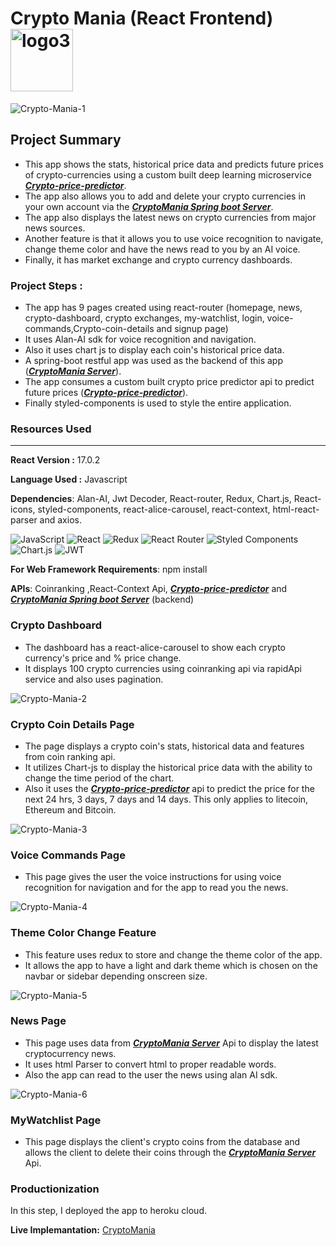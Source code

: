 # Crypto Mania (React Frontend)<img src="https://i.ibb.co/SrfdFSz/logo3.png" alt="logo3" border="0" align="center" width="100">
<img src="https://i.ibb.co/y4rKph5/Crypto-Mania-1.png" alt="Crypto-Mania-1" border="0">

## Project Summary 

* This app shows the stats, historical price data and predicts future prices of crypto-currencies using a custom built  deep learning microservice [***Crypto-price-predictor***](https://github.com/mk870/Crypto_Deep_Learning_Api).
* The app also allows you to add and delete your crypto currencies in your own account via the [***CryptoMania Spring boot Server***](https://github.com/mk870/crypto-mania-api). 
* The app also displays the latest news on crypto currencies from major news sources.
* Another feature is that it allows you to use voice recognition to navigate, change theme color and have the news read to you by an AI voice.
* Finally, it has market exchange and crypto currency dashboards.  
### Project Steps :  
* The app has 9 pages created using react-router (homepage, news, crypto-dashboard, crypto exchanges, my-watchlist, login, voice-commands,Crypto-coin-details and signup page)
* It uses Alan-AI sdk for voice recognition and navigation.
* Also it uses chart js to display each coin's historical price data.
* A spring-boot restful app was used as the backend of this app ([***CryptoMania Server***](https://github.com/mk870/crypto-mania-api)).
* The app consumes a custom built crypto price predictor api to predict future prices ([***Crypto-price-predictor***](https://github.com/mk870/Crypto_Deep_Learning_Api)).
* Finally styled-components is used to style the entire application.

### **Resources Used**
***
**React Version :** 17.0.2  

**Language Used :** Javascript

**Dependencies**: Alan-AI, Jwt Decoder, React-router, Redux, Chart.js, React-icons, styled-components, react-alice-carousel, react-context, html-react-parser and axios.  

![JavaScript](https://img.shields.io/badge/javascript-%23323330.svg?style=flat&logo=javascript&logoColor=%23F7DF1E) ![React](https://img.shields.io/badge/react-%2320232a.svg?style=flat&logo=react&logoColor=%2361DAFB) 	![Redux](https://img.shields.io/badge/redux-%23593d88.svg?style=flat&logo=redux&logoColor=white)	![React Router](https://img.shields.io/badge/React_Router-CA4245?style=flat&logo=react-router&logoColor=white) ![Styled Components](https://img.shields.io/badge/styled--components-DB7093?style=flat&logo=styled-components&logoColor=white) ![Chart.js](https://img.shields.io/badge/chart.js-F5788D.svg?style=flat&logo=chart.js&logoColor=white) ![JWT](https://img.shields.io/badge/JWT-black?style=flat&logo=JSON%20web%20tokens)

**For Web Framework Requirements**: npm install

**APIs**: Coinranking ,React-Context Api, [***Crypto-price-predictor***](https://github.com/mk870/Crypto_Deep_Learning_Api) and [***CryptoMania Spring boot Server***](https://github.com/mk870/crypto-mania-api) (backend) 



### **Crypto Dashboard** 
* The dashboard has a react-alice-carousel to show each crypto currency's price and % price change.
* It displays 100 crypto currencies using coinranking api via rapidApi service and also uses pagination.  

<img src="https://i.ibb.co/syRWTXK/Crypto-Mania-2.png" alt="Crypto-Mania-2" border="0"> 

### **Crypto Coin Details Page**  
* The page displays a crypto coin's stats, historical data and features from coin ranking api.
* It utilizes Chart-js to display the historical price data with the ability to change the time period of the chart.
* Also it uses the [***Crypto-price-predictor***](https://github.com/mk870/Crypto_Deep_Learning_Api) api to predict the price for the next 24 hrs, 3 days, 7 days and 14 days. This only applies to litecoin, Ethereum and Bitcoin.  

<img src="https://i.ibb.co/8dTqsfx/Crypto-Mania-3.png" alt="Crypto-Mania-3" border="0"> 

### **Voice Commands Page**  
* This page gives the user the voice instructions for using voice recognition for navigation and for the app to read you the news.  

<img src="https://i.ibb.co/ZczGCyB/Crypto-Mania-4.png" alt="Crypto-Mania-4" border="0"> 

### **Theme Color Change Feature** 
* This feature uses redux to store and change the theme color of the app.
* It allows the app to have a light and dark theme which is chosen on the navbar or sidebar depending onscreen size.  

<img src="https://i.ibb.co/HBhw3Gd/Crypto-Mania-5.png" alt="Crypto-Mania-5" border="0">  

### **News Page**  
* This page uses data from [***CryptoMania Server***](https://github.com/mk870/crypto-mania-api) Api to display the latest cryptocurrency news.
* It uses html Parser to convert html to proper readable words. 
* Also the app can read to the user the news using alan AI sdk.  

<img src="https://i.ibb.co/8Mf8vqS/Crypto-Mania-6.png" alt="Crypto-Mania-6" border="0">

### **MyWatchlist Page**  
* This page displays the client's crypto coins from the database and allows the client to delete their coins through the [***CryptoMania Server***](https://github.com/mk870/crypto-mania-api) Api.

### **Productionization**
In this step, I deployed the app to heroku cloud.

**Live Implemantation:** [CryptoMania](https://crypto-mania-react.vercel.app)
